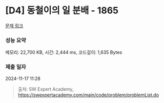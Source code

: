 # [D4] 동철이의 일 분배 - 1865 

[문제 링크](https://swexpertacademy.com/main/code/problem/problemDetail.do?contestProbId=AV5LuHfqDz8DFAXc) 

### 성능 요약

메모리: 22,700 KB, 시간: 2,444 ms, 코드길이: 1,635 Bytes

### 제출 일자

2024-11-17 11:28



> 출처: SW Expert Academy, https://swexpertacademy.com/main/code/problem/problemList.do